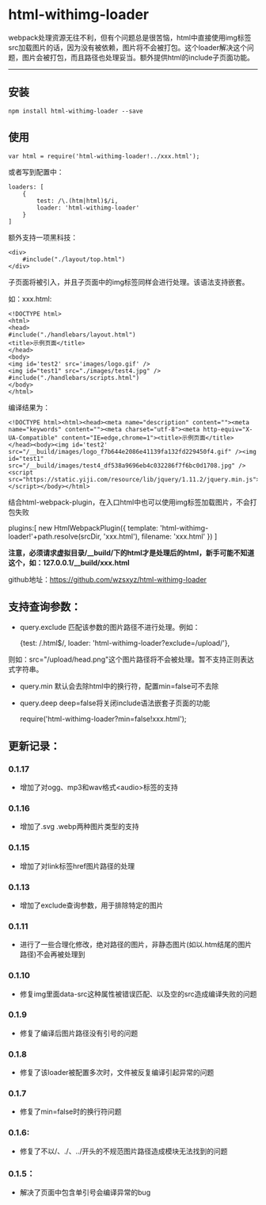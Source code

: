 
# html-withimg-loader

webpack处理资源无往不利，但有个问题总是很苦恼，html中直接使用img标签src加载图片的话，因为没有被依赖，图片将不会被打包。这个loader解决这个问题，图片会被打包，而且路径也处理妥当。额外提供html的include子页面功能。

______________

## 安装

    npm install html-withimg-loader --save

## 使用

    var html = require('html-withimg-loader!../xxx.html');

或者写到配置中：

    loaders: [
        {
            test: /\.(htm|html)$/i,
            loader: 'html-withimg-loader'
        }
    ]

额外支持一项黑科技：

    <div>
        #include("./layout/top.html")
    </div>

子页面将被引入，并且子页面中的img标签同样会进行处理。该语法支持嵌套。

如：xxx.html:

    <!DOCTYPE html>
    <html>
    <head>
    #include("./handlebars/layout.html")
    <title>示例页面</title>
    </head>
    <body>
    <img id='test2' src='images/logo.gif' />
    <img id="test1" src="./images/test4.jpg" />
    #include("./handlebars/scripts.html")
    </body>
    </html>

编译结果为：

    <!DOCTYPE html><html><head><meta name="description" content=""><meta name="keywords" content=""><meta charset="utf-8"><meta http-equiv="X-UA-Compatible" content="IE=edge,chrome=1"><title>示例页面</title></head><body><img id='test2' src="/__build/images/logo_f7b644e2086e41139fa132fd229450f4.gif" /><img id="test1" src="/__build/images/test4_df538a9696eb4c032286f7f6bc0d1708.jpg" /><script src="https://static.yiji.com/resource/lib/jquery/1.11.2/jquery.min.js"></script></body></html>

结合html-webpack-plugin，在入口html中也可以使用img标签加载图片，不会打包失败

plugins:[
    new HtmlWebpackPlugin({
        template: 'html-withimg-loader!'+path.resolve(srcDir, 'xxx.html'),
        filename: 'xxx.html'
    })
]


**注意，必须请求虚拟目录/__build/下的html才是处理后的html，新手可能不知道这个，如：127.0.0.1/__build/xxx.html**

github地址：https://github.com/wzsxyz/html-withimg-loader

## 支持查询参数：

* query.exclude 匹配该参数的图片路径不进行处理。例如：

    {test: /\.html$/, loader: 'html-withimg-loader?exclude=/upload/'},

则如：src="/upload/head.png"这个图片路径将不会被处理。暂不支持正则表达式字符串。

* query.min 默认会去除html中的换行符，配置min=false可不去除
* query.deep deep=false将关闭include语法嵌套子页面的功能

    require('html-withimg-loader?min=false!xxx.html');

## 更新记录：

### 0.1.17

* 增加了对ogg、mp3和wav格式\<audio>标签的支持

### 0.1.16

* 增加了.svg .webp两种图片类型的支持

### 0.1.15

* 增加了对link标签href图片路径的处理

### 0.1.13

* 增加了exclude查询参数，用于排除特定的图片

### 0.1.11

* 进行了一些合理化修改，绝对路径的图片，非静态图片(如以.htm结尾的图片路径)不会再被处理到

### 0.1.10

* 修复img里面data-src这种属性被错误匹配、以及空的src造成编译失败的问题

### 0.1.9

* 修复了编译后图片路径没有引号的问题

### 0.1.8

* 修复了该loader被配置多次时，文件被反复编译引起异常的问题

### 0.1.7

* 修复了min=false时的换行符问题

### 0.1.6:

* 修复了不以/、./、../开头的不规范图片路径造成模块无法找到的问题

### 0.1.5：

* 解决了页面中包含单引号会编译异常的bug
